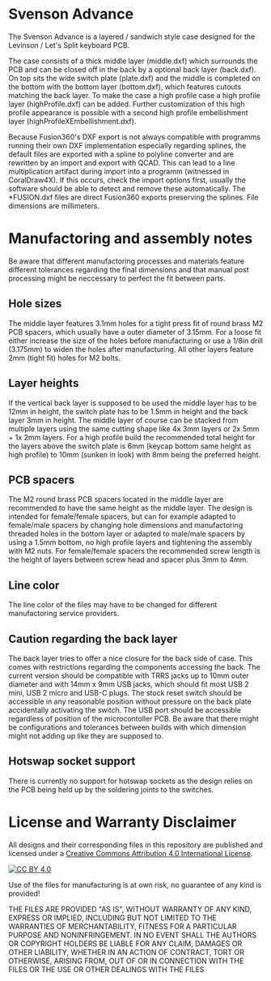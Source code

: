 Svenson Advance
===
The Svenson Advance is a layered / sandwich style case designed for the Levinson / Let's Split keyboard PCB. 

The case consists of a thick middle layer (middle.dxf) which surrounds the PCB and can be closed off in the back by a optional back layer (back.dxf). On top sits the wide switch plate (plate.dxf) and the middle is completed on the bottom with the bottom layer (bottom.dxf), which features cutouts matching the back layer. To make the case a high profile case a high profile layer (highProfile.dxf) can be added. Further customization of this high profile appearance is possible with a
second high profile embellishment layer (highProfileXEmbellishment.dxf).

Because Fusion360's DXF export is not always compatible with programms running their own DXF implementation especially regarding splines, the default files are exported with a spline to polyline converter and are rewritten by an import and export with QCAD. This can lead to a line multiplication artifact during import into a programm (witnessed in CoralDraw4X). If this occurs, check the import options first, usually the software should be able to detect and remove these automatically. The &ast;FUSION.dxf files are direct Fusion360 exports preserving the splines. File dimensions are millimeters.

Manufactoring and assembly notes
===
Be aware that different manufactoring processes and materials feature different tolerances regarding the final dimensions and that manual post processing might be neccessary to perfect the fit between parts.

Hole sizes
---
The middle layer features 3.1mm holes for a tight press fit of round brass M2 PCB spacers, which usually have a outer diameter of 3.15mm. For a loose fit either increase the size of the holes before manufacturing or use a 1/8in drill (3.175mm) to widen the holes after manufacturing. All other layers feature 2mm (tight fit) holes for M2 bolts.

Layer heights
---
If the vertical back layer is supposed to be used the middle layer has to be 12mm in height, the switch plate has to be 1.5mm in height and the back layer 3mm in height. The middle layer of course can be stacked from multiple layers using the same cutting shape like 4x 3mm layers or 2x 5mm + 1x 2mm layers. For a high profile build the recommended total height for the layers above the switch plate is 6mm (keycap bottom same height as high profile) to 10mm (sunken in look) with 8mm
being the preferred height. 

PCB spacers
---
The M2 round brass PCB spacers located in the middle layer are recommended to have the same height as the middle layer. The design is intended for female/female spacers, but can for example adapted to female/male spacers by changing hole dimensions and manufactoring threaded holes in the bottom layer or adapted to male/male spacers by using a 1.5mm bottom, no high profile layers and tightening the assembly with M2 nuts. For female/female spacers the recommended screw length is the height of layers between
screw head and spacer plus 3mm to 4mm.

Line color
---
The line color of the files may have to be changed for different manufactoring service providers.

Caution regarding the back layer
---
The back layer tries to offer a nice closure for the back side of case. This comes with restrictions regarding the components accessing the back. The current version should be compatible with TRRS jacks up to 10mm outer diameter and with 14mm x 9mm USB jacks, which should fit most USB 2 mini, USB 2 micro and USB-C plugs. The stock reset switch should be accessible in any reasonable position without pressure on the back plate accidentally activating the switch. The USB port
should be accessible regardless of position of the microcontoller PCB. Be aware that there might be configurations and tolerances between builds with which dimension might not adding up like they are supposed to. 

Hotswap socket support
---
There is currently no support for hotswap sockets as the design relies on the PCB being held up by the soldering joints to the switches. 

License and Warranty Disclaimer
===
All designs and their corresponding files in this repository are published and licensed under a [Creative Commons Attribution 4.0 International
License][cc-by].

[![CC BY 4.0][cc-by-image]][cc-by]

Use of the files for manufacturing is at own risk, no guarantee of any kind is provided!

THE FILES ARE PROVIDED "AS IS", WITHOUT WARRANTY OF ANY KIND, EXPRESS OR IMPLIED, INCLUDING BUT NOT LIMITED TO THE WARRANTIES OF MERCHANTABILITY, FITNESS FOR A PARTICULAR PURPOSE AND NONINFRINGEMENT. IN NO EVENT SHALL THE AUTHORS OR COPYRIGHT HOLDERS BE LIABLE FOR ANY CLAIM, DAMAGES OR OTHER LIABILITY, WHETHER IN AN ACTION OF CONTRACT, TORT OR OTHERWISE, ARISING FROM, OUT OF OR IN CONNECTION WITH THE FILES OR THE USE OR OTHER DEALINGS WITH THE FILES

[cc-by]: http://creativecommons.org/licenses/by/4.0/
[cc-by-image]: https://i.creativecommons.org/l/by/4.0/88x31.png
